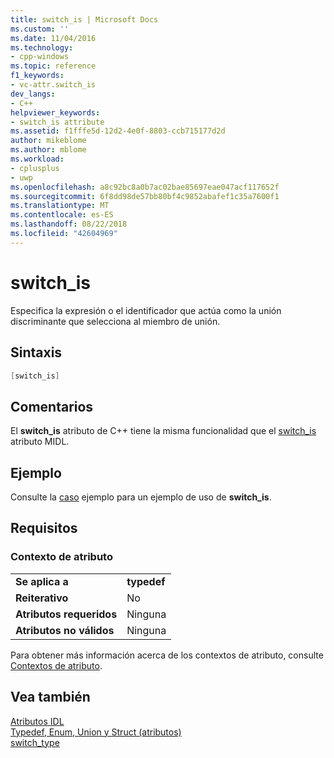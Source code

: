 ```yaml
---
title: switch_is | Microsoft Docs
ms.custom: ''
ms.date: 11/04/2016
ms.technology:
- cpp-windows
ms.topic: reference
f1_keywords:
- vc-attr.switch_is
dev_langs:
- C++
helpviewer_keywords:
- switch_is attribute
ms.assetid: f1fffe5d-12d2-4e0f-8803-ccb715177d2d
author: mikeblome
ms.author: mblome
ms.workload:
- cplusplus
- uwp
ms.openlocfilehash: a8c92bc8a0b7ac02bae85697eae047acf117652f
ms.sourcegitcommit: 6f8dd98de57bb80bf4c9852abafef1c35a7600f1
ms.translationtype: MT
ms.contentlocale: es-ES
ms.lasthandoff: 08/22/2018
ms.locfileid: "42604969"
---
```

# <a name="switchis"></a>switch_is

Especifica la expresión o el identificador que actúa como la unión discriminante que selecciona al miembro de unión.

## <a name="syntax"></a>Sintaxis

```cpp
[switch_is]
```

## <a name="remarks"></a>Comentarios

El **switch_is** atributo de C++ tiene la misma funcionalidad que el [switch_is](http://msdn.microsoft.com/library/windows/desktop/aa367275) atributo MIDL.

## <a name="example"></a>Ejemplo

Consulte la [caso](../windows/case-cpp.md) ejemplo para un ejemplo de uso de **switch_is**.

## <a name="requirements"></a>Requisitos

### <a name="attribute-context"></a>Contexto de atributo

|||
|-|-|
|**Se aplica a**|**typedef**|
|**Reiterativo**|No|
|**Atributos requeridos**|Ninguna|
|**Atributos no válidos**|Ninguna|

Para obtener más información acerca de los contextos de atributo, consulte [Contextos de atributo](../windows/attribute-contexts.md).

## <a name="see-also"></a>Vea también

[Atributos IDL](../windows/idl-attributes.md)  
[Typedef, Enum, Union y Struct (atributos)](../windows/typedef-enum-union-and-struct-attributes.md)  
[switch_type](../windows/switch-type.md)  